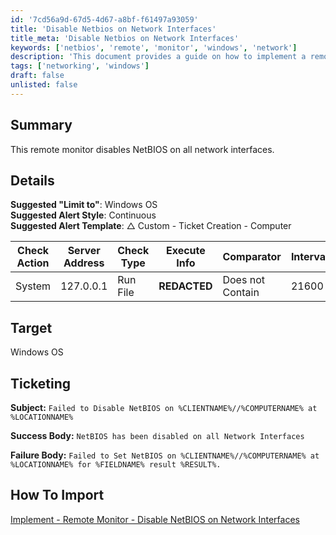 ```yaml
---
id: '7cd56a9d-67d5-4d67-a8bf-f61497a93059'
title: 'Disable Netbios on Network Interfaces'
title_meta: 'Disable Netbios on Network Interfaces'
keywords: ['netbios', 'remote', 'monitor', 'windows', 'network']
description: 'This document provides a guide on how to implement a remote monitor that disables NetBIOS on all network interfaces for Windows operating systems. It includes details on alert styles, ticketing, and the import process.'
tags: ['networking', 'windows']
draft: false
unlisted: false
---
```


## Summary

This remote monitor disables NetBIOS on all network interfaces.

## Details

**Suggested "Limit to"**: Windows OS  
**Suggested Alert Style**: Continuous  
**Suggested Alert Template**: △ Custom - Ticket Creation - Computer  

| Check Action | Server Address | Check Type | Execute Info | Comparator         | Interval | Result         |
|--------------|----------------|------------|---------------|---------------------|----------|----------------|
| System       | 127.0.0.1     | Run File   | **REDACTED**  | Does not Contain    | 21600    | Failed to Set  |

## Target

Windows OS

## Ticketing

**Subject:** `Failed to Disable NetBIOS on %CLIENTNAME%//%COMPUTERNAME% at %LOCATIONNAME%`

**Success Body:** `NetBIOS has been disabled on all Network Interfaces`  

**Failure Body:** `Failed to Set NetBIOS on %CLIENTNAME%//%COMPUTERNAME% at %LOCATIONNAME% for %FIELDNAME% result %RESULT%.`

## How To Import

[Implement - Remote Monitor - Disable NetBIOS on Network Interfaces](<./Disable NetBIOS on Network Interfaces.md>)




